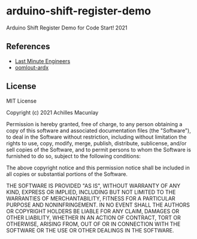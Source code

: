# arduino-shift-register-demo
 Arduino Shift Register Demo for Code Start! 2021

 ## References
 - [Last Minute Engineers](https://lastminuteengineers.com/74hc595-shift-register-arduino-tutorial/)
 - [oomlout-ardx](https://www.oomlout.com/oom.php/products/ardx/)

 ## License

MIT License

Copyright (c) 2021 Achilles Macunlay

Permission is hereby granted, free of charge, to any person obtaining a copy
of this software and associated documentation files (the "Software"), to deal
in the Software without restriction, including without limitation the rights
to use, copy, modify, merge, publish, distribute, sublicense, and/or sell
copies of the Software, and to permit persons to whom the Software is
furnished to do so, subject to the following conditions:

The above copyright notice and this permission notice shall be included in all
copies or substantial portions of the Software.

THE SOFTWARE IS PROVIDED "AS IS", WITHOUT WARRANTY OF ANY KIND, EXPRESS OR
IMPLIED, INCLUDING BUT NOT LIMITED TO THE WARRANTIES OF MERCHANTABILITY,
FITNESS FOR A PARTICULAR PURPOSE AND NONINFRINGEMENT. IN NO EVENT SHALL THE
AUTHORS OR COPYRIGHT HOLDERS BE LIABLE FOR ANY CLAIM, DAMAGES OR OTHER
LIABILITY, WHETHER IN AN ACTION OF CONTRACT, TORT OR OTHERWISE, ARISING FROM,
OUT OF OR IN CONNECTION WITH THE SOFTWARE OR THE USE OR OTHER DEALINGS IN THE
SOFTWARE.
